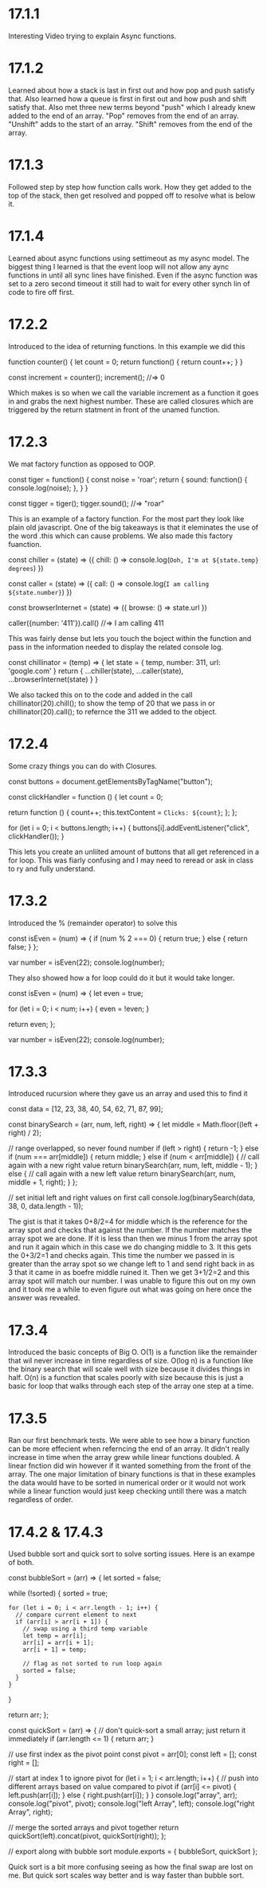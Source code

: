 # 17.1.1

Interesting Video trying to explain Async functions.

# 17.1.2

Learned about how a stack is last in first out and how pop and push satisfy that.
Also learned how a queue is first in first out and how push and shift satisfy that.
Also met three new terms beyond "push" which I already knew added to the end of an array.
"Pop" removes from the end of an array.
"Unshift" adds to the start of an array.
"Shift" removes from the end of the array.

# 17.1.3

Followed step by step how function calls work. How they get added to the top of the stack, then get resolved and popped off to resolve what is below it.

# 17.1.4

Learned about async functions using settimeout as my async model. The biggest thing I learned is that the event loop will not allow any aync functions in until all sync lines have finished. Even if the async function was set to a zero second timeout it still had to wait for every other synch lin of code to fire off first.

# 17.2.2

Introduced to the idea of returning functions. In this example we did this

function counter() {
let count = 0;
return function() {
return count++;
}
}

const increment = counter();
increment(); //=> 0

Which makes is so when we call the variable increment as a function it goes in and grabs the next highest number. These are called closures which are triggered by the return statment in front of the unamed function.

# 17.2.3

We mat factory function as opposed to OOP.

const tiger = function() {
const noise = 'roar';
return {
sound: function() {
console.log(noise);
},
}
}

const tigger = tiger();
tigger.sound(); //=> "roar"

This is an example of a factory function. For the most part they look like plain old javascript. One of the big takeaways is that it eleminates the use of the word .this which can cause problems. We also made this factory fuanction.

const chiller = (state) => ({
chill: () => console.log(`Ooh, I'm at ${state.temp} degrees`)
})

const caller = (state) => ({
call: () => console.log(`I am calling ${state.number}`)
})

const browserInternet = (state) => ({
browse: () => state.url
})

caller({number: '411'}).call() //=> I am calling 411

This was fairly dense but lets you touch the boject within the function and pass in the information needed to display the related console log.

const chillinator = (temp) => {
let state = {
temp,
number: 311,
url: 'google.com'
}
return { ...chiller(state), ...caller(state), ...browserInternet(state) }
}

We also tacked this on to the code and added in the call chillinator(20).chill(); to show the temp of 20 that we pass in or chillinator(20).call(); to refernce the 311 we added to the object.

# 17.2.4

Some crazy things you can do with Closures.

const buttons = document.getElementsByTagName("button");

const clickHandler = function () {
let count = 0;

return function () {
count++;
this.textContent = `Clicks: ${count}`;
};
};

for (let i = 0; i < buttons.length; i++) {
buttons[i].addEventListener("click", clickHandler());
}

This lets you create an unliited amount of buttons that all get referenced in a for loop. This was fiarly confusing and I may need to reread or ask in class to ry and fully understand.

# 17.3.2

Introduced the % (remainder operator) to solve this

const isEven = (num) => {
if (num % 2 === 0) {
return true;
} else {
return false;
}
};

var number = isEven(22);
console.log(number);

They also showed how a for loop could do it but it would take longer.

const isEven = (num) => {
let even = true;

for (let i = 0; i < num; i++) {
even = !even;
}

return even;
};

var number = isEven(22);
console.log(number);

# 17.3.3

Introduced rucursion where they gave us an array and used this to find it

const data = [12, 23, 38, 40, 54, 62, 71, 87, 99];

const binarySearch = (arr, num, left, right) => {
let middle = Math.floor((left + right) / 2);

// range overlapped, so never found number
if (left > right) {
return -1;
} else if (num === arr[middle]) {
return middle;
} else if (num < arr[middle]) {
// call again with a new right value
return binarySearch(arr, num, left, middle - 1);
} else {
// call again with a new left value
return binarySearch(arr, num, middle + 1, right);
}
};

// set initial left and right values on first call
console.log(binarySearch(data, 38, 0, data.length - 1));

The gist is that it takes 0+8/2=4 for middle which is the reference for the array spot and checks that against the number. If the number matches the array spot we are done. If it is less than then we minus 1 from the array spot and run it again which in this case we do changing middle to 3. It this gets the 0+3/2=1 and checks again. This time the number we passed in is greater than the array spot so we change left to 1 and send right back in as 3 that it came in as boefre middle ruined it. Then we get 3+1/2=2 and this array spot will match our number. I was unable to figure this out on my own and it took me a while to even figure out what was going on here once the answer was revealed.

# 17.3.4

Introduced the basic concepts of Big O. O(1) is a function like the remainder that wil never increase in time regardless of size. O(log n) is a function like the binary search that will scale well with size because it divides things in half. O(n) is a function that scales poorly with size because this is just a basic for loop that walks through each step of the array one step at a time.

# 17.3.5

Ran our first benchmark tests. We were able to see how a binary function can be more effecient when referncing the end of an array. It didn't really increase in time when the array grew while linear functions doubled. A linear fnction did win however if it wanted something from the front of the array. The one major limitation of binary functions is that in these examples the data would have to be sorted in numerical order or it would not work while a linear function would just keep checking untill there was a match regardless of order.

# 17.4.2 & 17.4.3

Used bubble sort and quick sort to solve sorting issues. Here is an exampe of both.

const bubbleSort = (arr) => {
let sorted = false;

while (!sorted) {
sorted = true;

    for (let i = 0; i < arr.length - 1; i++) {
      // compare current element to next
      if (arr[i] > arr[i + 1]) {
        // swap using a third temp variable
        let temp = arr[i];
        arr[i] = arr[i + 1];
        arr[i + 1] = temp;

        // flag as not sorted to run loop again
        sorted = false;
      }
    }

}

return arr;
};

const quickSort = (arr) => {
// don't quick-sort a small array; just return it immediately
if (arr.length <= 1) {
return arr;
}

// use first index as the pivot point
const pivot = arr[0];
const left = [];
const right = [];

// start at index 1 to ignore pivot
for (let i = 1; i < arr.length; i++) {
// push into different arrays based on value compared to pivot
if (arr[i] <= pivot) {
left.push(arr[i]);
} else {
right.push(arr[i]);
}
}
console.log("array", arr);
console.log("pivot", pivot);
console.log("left Array", left);
console.log("right Array", right);

// merge the sorted arrays and pivot together
return quickSort(left).concat(pivot, quickSort(right));
};

// export along with bubble sort
module.exports = { bubbleSort, quickSort };

Quick sort is a bit more confusing seeing as how the final swap are lost on me. But quick sort scales way better and is way faster than bubble sort.
